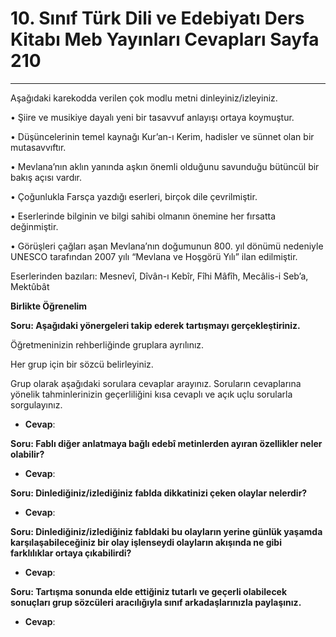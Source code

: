 # 10. Sınıf Türk Dili ve Edebiyatı Ders Kitabı Meb Yayınları Cevapları Sayfa 210

---

Aşağıdaki karekodda verilen çok modlu metni dinleyiniz/izleyiniz.

• Şiire ve musikiye dayalı yeni bir tasavvuf anlayışı ortaya koymuştur.

 • Düşüncelerinin temel kaynağı Kur’an-ı Kerim, hadisler ve sünnet olan bir mutasavvıftır.

 • Mevlana’nın aklın yanında aşkın önemli olduğunu savunduğu bütüncül bir bakış açısı vardır.

 • Çoğunlukla Farsça yazdığı eserleri, birçok dile çevrilmiştir.

 • Eserlerinde bilginin ve bilgi sahibi olmanın önemine her fırsatta değinmiştir.

 • Görüşleri çağları aşan Mevlana’nın doğumunun 800. yıl dönümü nedeniyle UNESCO tarafından 2007 yılı “Mevlana ve Hoşgörü Yılı” ilan edilmiştir.

 Eserlerinden bazıları: Mesnevî, Dîvân-ı Kebîr, Fîhi Mâfîh, Mecâlis-i Seb’a, Mektûbât

**Birlikte Öğrenelim**

**Soru: Aşağıdaki yönergeleri takip ederek tartışmayı gerçekleştiriniz.**

Öğretmeninizin rehberliğinde gruplara ayrılınız.

 Her grup için bir sözcü belirleyiniz.

 Grup olarak aşağıdaki sorulara cevaplar arayınız. Soruların cevaplarına yönelik tahminlerinizin geçerliliğini kısa cevaplı ve açık uçlu sorularla sorgulayınız.

-   **Cevap**:

**Soru: Fablı diğer anlatmaya bağlı edebî metinlerden ayıran özellikler neler olabilir?**

-   **Cevap**:

**Soru: Dinlediğiniz/izlediğiniz fablda dikkatinizi çeken olaylar nelerdir?**

-   **Cevap**:

**Soru: Dinlediğiniz/izlediğiniz fabldaki bu olayların yerine günlük yaşamda karşılaşabileceğiniz bir olay işlenseydi olayların akışında ne gibi farklılıklar ortaya çıkabilirdi?**

-   **Cevap**:

**Soru: Tartışma sonunda elde ettiğiniz tutarlı ve geçerli olabilecek sonuçları grup sözcüleri aracılığıyla sınıf arkadaşlarınızla paylaşınız.**

-   **Cevap**: